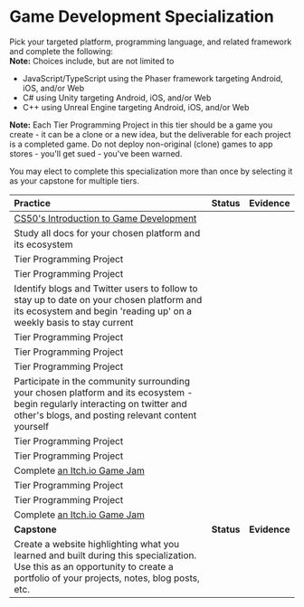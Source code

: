 # Game Development Specialization

Pick your targeted platform, programming language, and related framework and complete the following:  
**Note:** Choices include, but are not limited to

- JavaScript/TypeScript using the Phaser framework targeting Android, iOS, and/or Web
- C# using Unity targeting Android, iOS, and/or Web
- C++ using Unreal Engine targeting Android, iOS, and/or Web

**Note:** Each Tier Programming Project in this tier should be a game you create - it can be a clone or a new idea, but the deliverable for each project is a completed game. Do not deploy non-original (clone) games to app stores - you'll get sued - you've been warned.

You may elect to complete this specialization more than once by selecting it as your capstone for multiple tiers.

| **Practice**                                                                                                                                                                      | **Status** | **Evidence** |
| :-------------------------------------------------------------------------------------------------------------------------------------------------------------------------------- | :--------: | :----------: |
| [CS50's Introduction to Game Development](https://www.edx.org/course/cs50s-introduction-to-game-development)                               |            |
| Study all docs for your chosen platform and its ecosystem                                                                                                                         |            |
| Tier Programming Project                                                                                                                                                          |            |
| Tier Programming Project                                                                                                                                                          |            |
| Identify blogs and Twitter users to follow to stay up to date on your chosen platform and its ecosystem and begin 'reading up' on a weekly basis to stay current                  |            |
| Tier Programming Project                                                                                                                                                          |            |
| Tier Programming Project                                                                                                                                                          |            |
| Tier Programming Project                                                                                                                                                          |            |
| Participate in the community surrounding your chosen platform and its ecosystem - begin regularly interacting on twitter and other's blogs, and posting relevant content yourself |            |
| Tier Programming Project                                                                                                                                                          |            |
| Tier Programming Project                                                                                                                                                          |            |
| Complete [an Itch.io Game Jam](https://itch.io/jams)                                                                                                                              |            |
| Tier Programming Project                                                                                                                                                          |            |
| Tier Programming Project                                                                                                                                                          |            |
| Complete [an Itch.io Game Jam](https://itch.io/jams)                                                                                                                              |            |
| **Capstone**                                                                                                                                                                      | **Status** | **Evidence** |
| Create a website highlighting what you learned and built during this specialization. Use this as an opportunity to create a portfolio of your projects, notes, blog posts, etc.   |            |
